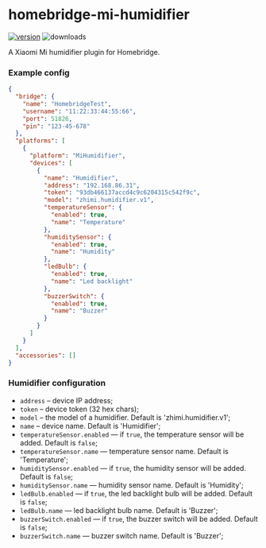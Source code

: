 # homebridge-mi-humidifier

[![version](https://img.shields.io/npm/v/homebridge-mi-humidifier.svg)](https://www.npmjs.com/package/homebridge-mi-humidifier)
![downloads](https://img.shields.io/npm/dt/homebridge-mi-humidifier.svg)

A Xiaomi Mi humidifier plugin for Homebridge.

### Example config

```json
{
  "bridge": {
    "name": "HomebridgeTest",
    "username": "11:22:33:44:55:66",
    "port": 51826,
    "pin": "123-45-678"
  },
  "platforms": [
    {
      "platform": "MiHumidifier",
      "devices": [
        {
          "name": "Humidifier",
          "address": "192.168.86.31",
          "token": "93db466137accd4c9c6204315c542f9c",
          "model": "zhimi.humidifier.v1",
          "temperatureSensor": {
            "enabled": true,
            "name": "Temperature"
          },
          "humiditySensor": {
            "enabled": true,
            "name": "Humidity"
          },
          "ledBulb": {
            "enabled": true,
            "name": "Led backlight"
          },
          "buzzerSwitch": {
            "enabled": true,
            "name": "Buzzer"
          }
        }
      ]
    }
  ],
  "accessories": []
}
```

### Humidifier configuration

- `address` – device IP address;
- `token` – device token (32 hex chars);
- `model` – the model of a humidifier. Default is 'zhimi.humidifier.v1';
- `name` – device name. Default is 'Humidifier';
- `temperatureSensor.enabled` — if `true`, the temperature sensor will be added. Default is `false`;
- `temperatureSensor.name` — temperature sensor name. Default is 'Temperature';
- `humiditySensor.enabled` — if `true`, the humidity sensor will be added. Default is `false`;
- `humiditySensor.name` — humidity sensor name. Default is 'Humidity';
- `ledBulb.enabled` — if `true`, the led backlight bulb will be added. Default is `false`;
- `ledBulb.name` — led backlight bulb name. Default is 'Buzzer';
- `buzzerSwitch.enabled` — if `true`, the buzzer switch will be added. Default is `false`;
- `buzzerSwitch.name` — buzzer switch name. Default is 'Buzzer';
